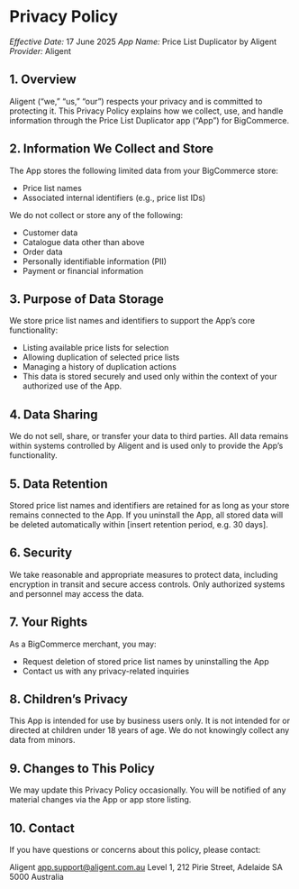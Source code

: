 # Privacy Policy

*Effective Date:* 17 June 2025
*App Name:* Price List Duplicator by Aligent
*Provider:* Aligent

## 1. Overview
Aligent (“we,” “us,” “our”) respects your privacy and is committed to protecting it. This Privacy Policy explains how we collect, use, and handle information through the Price List Duplicator app (“App”) for BigCommerce.

## 2. Information We Collect and Store
The App stores the following limited data from your BigCommerce store:

- Price list names
- Associated internal identifiers (e.g., price list IDs)

We do not collect or store any of the following:

- Customer data
- Catalogue data other than above
- Order data
- Personally identifiable information (PII)
- Payment or financial information

## 3. Purpose of Data Storage
We store price list names and identifiers to support the App’s core functionality:

- Listing available price lists for selection
- Allowing duplication of selected price lists
- Managing a history of duplication actions
- This data is stored securely and used only within the context of your authorized use of the App.

## 4. Data Sharing
We do not sell, share, or transfer your data to third parties. All data remains within systems controlled by Aligent and is used only to provide the App’s functionality.

## 5. Data Retention
Stored price list names and identifiers are retained for as long as your store remains connected to the App. If you uninstall the App, all stored data will be deleted automatically within [insert retention period, e.g. 30 days].

## 6. Security
We take reasonable and appropriate measures to protect data, including encryption in transit and secure access controls. Only authorized systems and personnel may access the data.

## 7. Your Rights
As a BigCommerce merchant, you may:

- Request deletion of stored price list names by uninstalling the App
- Contact us with any privacy-related inquiries

## 8. Children’s Privacy
This App is intended for use by business users only. It is not intended for or directed at children under 18 years of age. We do not knowingly collect any data from minors.

## 9. Changes to This Policy
We may update this Privacy Policy occasionally. You will be notified of any material changes via the App or app store listing.

## 10. Contact
If you have questions or concerns about this policy, please contact:

Aligent
app.support@aligent.com.au
Level 1, 212 Pirie Street, 
Adelaide SA 5000
Australia
